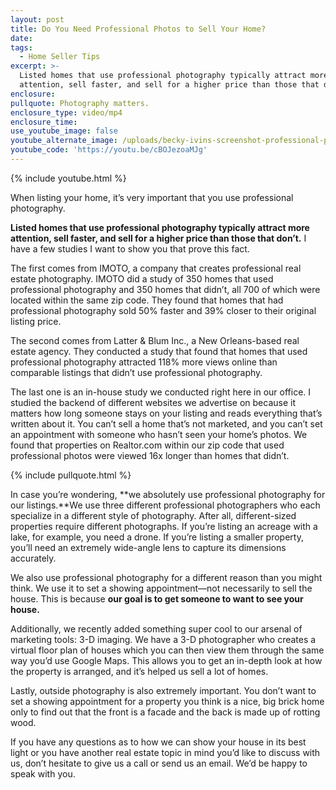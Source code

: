 ```yaml
---
layout: post
title: Do You Need Professional Photos to Sell Your Home?
date:
tags:
  - Home Seller Tips
excerpt: >-
  Listed homes that use professional photography typically attract more
  attention, sell faster, and sell for a higher price than those that don’t.
enclosure:
pullquote: Photography matters.
enclosure_type: video/mp4
enclosure_time:
use_youtube_image: false
youtube_alternate_image: /uploads/becky-ivins-screenshot-professional-photos-youtube.jpg
youtube_code: 'https://youtu.be/cBOJezoaMJg'
---
```



{% include youtube.html %}

When listing your home, it’s very important that you use professional photography.

**Listed homes that use professional photography typically attract more attention, sell faster, and sell for a higher price than those that don’t.** I have a few studies I want to show you that prove this fact.

The first comes from IMOTO, a company that creates professional real estate photography. IMOTO did a study of 350 homes that used professional photography and 350 homes that didn’t, all 700 of which were located within the same zip code. They found that homes that had professional photography sold 50% faster and 39% closer to their original listing price.

The second comes from Latter & Blum Inc., a New Orleans-based real estate agency. They conducted a study that found that homes that used professional photography attracted 118% more views online than comparable listings that didn’t use professional photography.

The last one is an in-house study we conducted right here in our office. I studied the backend of different websites we advertise on because it matters how long someone stays on your listing and reads everything that’s written about it. You can’t sell a home that’s not marketed, and you can’t set an appointment with someone who hasn’t seen your home’s photos. We found that properties on Realtor.com within our zip code that used professional photos were viewed 16x longer than homes that didn’t.

{% include pullquote.html %}

In case you’re wondering, **we absolutely use professional photography for our listings.**We use three different professional photographers who each specialize in a different style of photography. After all, different-sized properties require different photographs. If you’re listing an acreage with a lake, for example, you need a drone. If you’re listing a smaller property, you’ll need an extremely wide-angle lens to capture its dimensions accurately.

We also use professional photography for a different reason than you might think. We use it to set a showing appointment—not necessarily to sell the house. This is because **our goal is to get someone to want to see your house.**

Additionally, we recently added something super cool to our arsenal of marketing tools: 3-D imaging. We have a 3-D photographer who creates a virtual floor plan of houses which you can then view them through the same way you’d use Google Maps. This allows you to get an in-depth look at how the property is arranged, and it’s helped us sell a lot of homes.

Lastly, outside photography is also extremely important. You don’t want to set a showing appointment for a property you think is a nice, big brick home only to find out that the front is a facade and the back is made up of rotting wood.

If you have any questions as to how we can show your house in its best light or you have another real estate topic in mind you’d like to discuss with us, don’t hesitate to give us a call or send us an email. We’d be happy to speak with you.